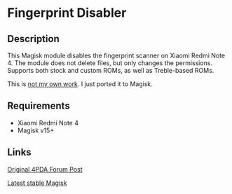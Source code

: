 # **Fingerprint Disabler**

## Description
This Magisk module disables the fingerprint scanner on Xiaomi Redmi Note 4. The module does not delete files, but only changes the permissions. Supports both stock and custom ROMs, as well as Treble-based ROMs.

This is [not my own work](https://4pda.ru/forum/index.php?s=&showtopic=809215&view=findpost&p=67065799). I just ported it to Magisk.

## Requirements
- Xiaomi Redmi Note 4
- Magisk v15+

## Links
[Original 4PDA Forum Post](https://4pda.ru/forum/index.php?showtopic=809215&st=540#entry67065799)

[Latest stable Magisk](http://www.tiny.cc/latestmagisk)
